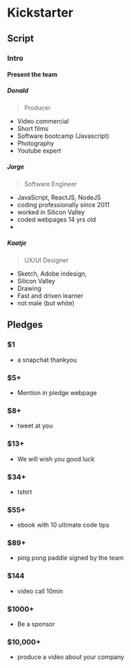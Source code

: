# Kickstarter


## Script
### Intro

#### Present the team


##### Donald
> Producer

- Video commercial
- Short films
- Software bootcamp (Javascript)
- Photography
- Youtube expert

##### Jorge
> Software Engineer

- JavaScript, ReactJS, NodeJS
- coding professionally since 2011
- worked in Silicon Valley 
- coded webpages 14 yrs old
- 

##### Kaatje
> UX/UI Designer

- Sketch, Adobe indesign, 
- Silicon Valley
- Drawing
- Fast and driven learner
- not male (but white)

## Pledges
### $1
- a snapchat thankyou

### $5+
- Mention in pledge webpage

### $8+
- tweet at you

### $13+
- We will wish you good luck

### $34+
- tshirt

### $55+
- ebook with 10 ultimate code tips

### $89+
- ping pong paddle signed by the team

### $144
- video call 10min

### $1000+
- Be a sponsor

### $10,000+
- produce a video about your company


